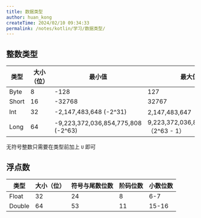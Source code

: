 ```yaml
---
title: 数据类型
author: huan_kong
createTime: 2024/02/10 09:34:33
permalink: /notes/kotlin/学习/数据类型/
---
```


## 整数类型

| 类型  | 大小（位） | 最小值                             | 最大值                                |
| ----- | ---------- | ---------------------------------- | ------------------------------------- |
| Byte  | 8          | -128                               | 127                                   |
| Short | 16         | -32768                             | 32767                                 |
| Int   | 32         | -2,147,483,648 (-2^31)             | 2,147,483,647（2^31-1）               |
| Long  | 64         | -9,223,372,036,854,775,808 (-2^63) | 9,223,372,036,854,775,807（2^63 - 1） |

无符号整数只需要在类型前加上 `U` 即可

## 浮点数

| 类型   | 大小（位） | 符号与尾数位数 | 阶码位数 | 小数位数 |
| ------ | ---------- | -------------- | -------- | -------- |
| Float  | 32         | 24             | 8        | 6-7      |
| Double | 64         | 53             | 11       | 15-16    |
